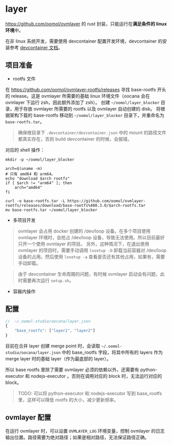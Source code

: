 # layer

https://github.com/oomol/ovmlayer 的 rust 封装，只能运行在**满足条件的 linux 环境**中。

在非 linux 系统开发，需要使用 devcontainer 配置开发环境，devcontainer 的安装参考 [devcontainer 文档](https://code.visualstudio.com/docs/devcontainers/containers)。

## 项目准备

* rootfs 文件

在 https://github.com/oomol/ovmlayer-rootfs/releases 寻找 base-rootfs 开头的 release。这是 ovmlayer 所需要的基础 linux 环境文件（oocana 会在 ovmlayer 下运行 zsh，因此额外添加了 zsh）。
创建 `~/oomol/layer_blocker` 目录，用于存放 ovmlayer 所需要的 rootfs 以及 ovmlayer 自动创建的 disk。
将根据架构下载的 base-rootfs 移动到 `~/oomol/layer_blocker` 目录下，并重命名为 `base-rootfs.tar`。
> 确保根目录下 `.devcontainer/devcontainer.json` 中的 mount 的路径文件都真实存在，否则 build devcontainer 的时候，会报错。

对应的 shell 操作：

```shell
mkdir -p ~/oomol/layer_blocker

arch=$(uname -m)
# 只有 amd64 和 arm64。
echo "download $arch rootfs"
if [ $arch != "arm64" ]; then
    arch="amd64"
fi

curl -o base-rootfs.tar -L https://github.com/oomol/ovmlayer-rootfs/releases/download/base-rootfs%400.3.0/$arch-rootfs.tar
mv base-rootfs.tar ~/oomol/layer_blocker
```

* 多项目开发

> ovmlayer 会占用 docker 创建的 /dev/loop 设备。在多个项目使用 ovmlayer 环境时，会抢占 /dev/loop 设备，导致无法使用。所以目前最好只开一个使用 ovmlayer 的项目。
另外，这种情况下，在退出使用 ovmlayer 的项目时，需要手动调用 `losetup -D` 卸载当前容器对 /dev/loop 设备的占用。然后使用 `losetup -a` 查看是否还有其他占用，如果有，需要手动卸载。

> 由于 devcontainer 生命周期的问题，有时候 ovmlayer 启动会有问题，此时需要再次运行 `setup.sh`。

* 容器内操作

## 配置

```JavaScript
//  ~/.oomol-studio/oocana/layer.json
{
    "base_rootfs": ["layer1", "layer2"]
}
```

目前在合并 layer 创建 merge point 时，会读取 `~/.oomol-studio/oocana/layer.json` 中的 base_rootfs 字段，将其中所有的 layers 作为 merge layer 时的基础 layer（作为最底部的 layer）。

所以 base rootfs 里除了需要 ovmlayer 必须的依赖以外，还需要有 python-executor 和 nodejs-executor 。否则在调用对应的 block 时，无法运行对应的 block。

> TODO: 可以将 python-executor 和 nodejs-executor 写到 base_rootfs 里，这样可以降低 rootfs 的大小，减少更新频率。

## ovmlayer 配置

在运行 ovmlayer 时，可以设置 `OVMLAYER_LOG` 环境变量，控制 ovmlayer 的日志输出位置。路径需要为绝对路径；如果是相对路径，无法保证路径正确。
